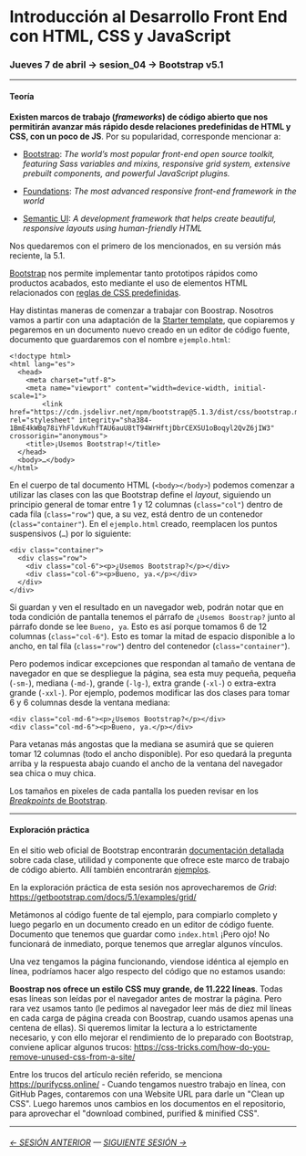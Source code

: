 # Introducción al Desarrollo Front End con HTML, CSS y JavaScript

### Jueves 7 de abril → sesion_04 → Bootstrap v5.1

- - - - - - - - 

#### Teoría

**Existen marcos de trabajo (*frameworks*) de código abierto que nos permitirán avanzar más rápido desde relaciones predefinidas de HTML y CSS, con un poco de JS**. Por su popularidad, corresponde mencionar a:

- [Bootstrap](https://getbootstrap.com/): *The world’s most popular front-end open source toolkit, featuring Sass variables and mixins, responsive grid system, extensive prebuilt components, and powerful JavaScript plugins.*

- [Foundations](https://get.foundation/): *The most advanced responsive front-end framework in the world* 

- [Semantic UI](https://semantic-ui.com/): *A development framework that helps create beautiful, responsive layouts using human-friendly HTML*

Nos quedaremos con el primero de los mencionados, en su versión más reciente, la 5.1. 

[Bootstrap](https://getbootstrap.com/) nos permite implementar tanto prototipos rápidos como productos acabados, esto mediante el uso de elementos HTML relacionados con [reglas de CSS predefinidas](https://cdn.jsdelivr.net/npm/bootstrap@5.1.1/dist/css/bootstrap.css).

Hay distintas maneras de comenzar a trabajar con Boostrap. Nosotros vamos a partir con una adaptación de la [Starter template](https://getbootstrap.com/docs/5.1/getting-started/introduction/#starter-template), que copiaremos y pegaremos en un documento nuevo creado en un editor de código fuente, documento que guardaremos con el nombre `ejemplo.html`: 

```
<!doctype html>
<html lang="es">
  <head>
    <meta charset="utf-8">
    <meta name="viewport" content="width=device-width, initial-scale=1">
        <link href="https://cdn.jsdelivr.net/npm/bootstrap@5.1.3/dist/css/bootstrap.min.css" rel="stylesheet" integrity="sha384-1BmE4kWBq78iYhFldvKuhfTAU6auU8tT94WrHftjDbrCEXSU1oBoqyl2QvZ6jIW3" crossorigin="anonymous">
    <title>¡Usemos Bootstrap!</title>
  </head>
  <body>…</body>
</html>
```

En el cuerpo de tal documento HTML (`<body></body>`) podemos comenzar a utilizar las clases con las que Bootstrap define el *layout*, siguiendo un principio general de tomar entre 1 y 12 columnas (`class="col"`) dentro de cada fila (`class="row"`) que, a su vez, está dentro de un contenedor (`class="container"`). En el `ejemplo.html` creado, reemplacen los puntos suspensivos (`…`) por lo siguiente:

```
<div class="container">
  <div class="row">
    <div class="col-6"><p>¿Usemos Bootstrap?</p></div>
    <div class="col-6"><p>Bueno, ya.</p></div>
  </div>
</div>
```

Si guardan y ven el resultado en un navegador web, podrán notar que en toda condición de pantalla tenemos el párrafo de `¿Usemos Boostrap?` junto al párrafo donde se lee `Bueno, ya`. Esto es así porque tomamos 6 de 12 columnas (`class="col-6"`). Esto es tomar la mitad de espacio disponible a lo ancho, en tal fila (`class="row"`) dentro del contenedor (`class="container"`).

Pero podemos indicar excepciones que respondan al tamaño de ventana de navegador en que se despliegue la página, sea esta muy pequeña, pequeña (`-sm-`), mediana (`-md-`), grande (`-lg-`), extra grande (`-xl-`) o extra-extra grande (`-xxl-`). Por ejemplo, podemos modificar las dos clases para tomar 6 y 6 columnas desde la ventana mediana:

```
<div class="col-md-6"><p>¿Usemos Bootstrap?</p></div>
<div class="col-md-6"><p>Bueno, ya.</p></div> 
```

Para vetanas más angostas que la mediana se asumirá que se quieren tomar 12 columnas (todo el ancho disponible). Por eso quedará la pregunta arriba y la respuesta abajo cuando el ancho de la ventana del navegador sea chica o muy chica. 

Los tamaños en pixeles de cada pantalla los pueden revisar en los [*Breakpoints* de Bootstrap](https://getbootstrap.com/docs/5.1/layout/breakpoints/#available-breakpoints).

- - - - - - 

#### Exploración práctica

En el sitio web oficial de Bootstrap encontrarán [documentación detallada](https://getbootstrap.com/docs/5.1/getting-started/introduction/) sobre cada clase, utilidad y componente que ofrece este marco de trabajo de código abierto. Allí también encontrarán [ejemplos](https://getbootstrap.com/docs/5.1/examples/). 

En la exploración práctica de esta sesión nos aprovecharemos de *Grid*: https://getbootstrap.com/docs/5.1/examples/grid/

Metámonos al código fuente de tal ejemplo, para compiarlo completo y luego pegarlo en un documento creado en un editor de código fuente. Documento que tenemos que guardar como `index.html` ¡Pero ojo! No funcionará de inmediato, porque tenemos que arreglar algunos vínculos. 

Una vez tengamos la página funcionando, viendose idéntica al ejemplo en línea, podríamos hacer algo respecto del código que no estamos usando: 

**Boostrap nos ofrece un estilo CSS muy grande, de 11.222 líneas**. Todas esas líneas son leídas por el navegador antes de mostrar la página. Pero rara vez usamos tanto (le pedimos al navegador leer más de diez mil líneas en cada carga de página creada con Boostrap, cuando usamos apenas una centena de ellas). Si queremos limitar la lectura a lo estrictamente necesario, y con ello mejorar el rendimiento de lo preparado con Bootstrap, conviene aplicar algunos trucos: https://css-tricks.com/how-do-you-remove-unused-css-from-a-site/ 

Entre los trucos del artículo recién referido, se menciona https://purifycss.online/ - Cuando tengamos nuestro trabajo en línea, con GitHub Pages, contaremos con una Website URL para darle un "Clean up CSS". Luego haremos unos cambios en los documentos en el repositorio, para aprovechar el "download combined, purified & minified CSS".


- - - - - - - 

###### [← SESIÓN ANTERIOR](https://github.com/profesorfaco/front-end/tree/main/sesion_03) — [SIGUIENTE SESIÓN →](https://github.com/profesorfaco/front-end/tree/main/sesion_05)
